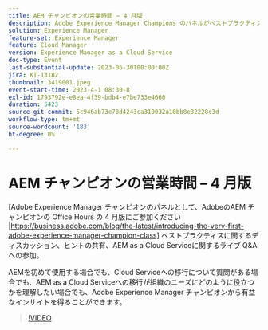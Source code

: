 ```yaml
---
title: AEM チャンピオンの営業時間 – 4 月版
description: Adobe Experience Manager Champions のパネルがベストプラクティスについて話し合い、ヒントを共有し、AEMに関するライブ Q&A を行う、AdobeのAEM as a Cloud Service Champion Office Hours の 4 月版にご参加ください。 AEMを初めて使用する場合でも、Cloud Serviceへの移行について質問がある場合でも、AEM as a Cloud Serviceへの移行が組織のニーズにどのように役立つかを理解したい場合でも、Adobe Experience Manager チャンピオンから有益なインサイトを得ることができます。
solution: Experience Manager
feature-set: Experience Manager
feature: Cloud Manager
version: Experience Manager as a Cloud Service
doc-type: Event
last-substantial-update: 2023-06-30T00:00:00Z
jira: KT-13182
thumbnail: 3419001.jpeg
event-start-time: 2023-4-1 08:30-8
exl-id: 1793792e-e8ea-4f39-bdb4-e7be733e4660
duration: 5423
source-git-commit: 5c946ab73e78d4243ca310032a10bb8e82228c3d
workflow-type: tm+mt
source-wordcount: '183'
ht-degree: 0%

---
```


# AEM チャンピオンの営業時間 – 4 月版

[Adobe Experience Manager チャンピオンのパネルとして、AdobeのAEM チャンピオンの Office Hours の 4 月版にご参加ください |https://business.adobe.com/blog/the-latest/introducing-the-very-first-adobe-experience-manager-champion-class] ベストプラクティスに関するディスカッション、ヒントの共有、AEM as a Cloud Serviceに関するライブ Q&amp;A への参加。

AEMを初めて使用する場合でも、Cloud Serviceへの移行について質問がある場合でも、AEM as a Cloud Serviceへの移行が組織のニーズにどのように役立つかを理解したい場合でも、Adobe Experience Manager チャンピオンから有益なインサイトを得ることができます。

>[!VIDEO](https://video.tv.adobe.com/v/3419001/?learn=on)
